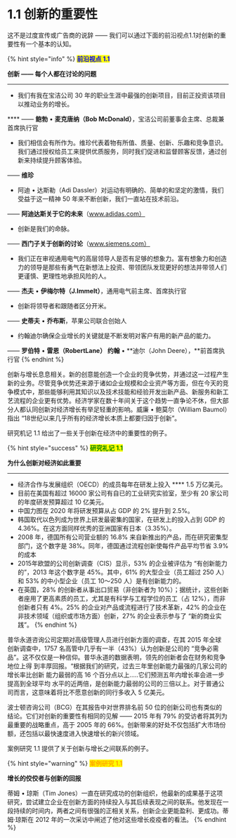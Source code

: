 # 1.1 创新的重要性

&#x20;       这不是过度宣传或广告商的说辞 —— 我们可以通过下面的前沿视点1.1对创新的重要性有一个基本的认知。



{% hint style="info" %}
<mark style="color:blue;">**前沿视点 1.1**</mark>

&#x20;                                                **创新 —— 每个人都在讨论的问题**

****

* 我们有我在宝洁公司 30 年的职业生涯中最强的创新项目，目前正投资该项目以推动业务的增长。

&#x20;           ****            —— **鲍勃** • **麦克唐纳（Bob McDonald）**，宝洁公司前董事会主席、总裁兼首席执行官

* 我们相信会有所作为。维珍代表着物有所值、质量、创新、乐趣和竞争意识。我们通过授权给员工来提供优质服务，同时我们促进和监督顾客反馈，通过创新来持续提升顾客体验。

&#x20;                                                                                                                                   —— **维珍**

* 阿迪 • 达斯勒（Adi Dassler）对运动有明确的、简单的和坚定的激情，我们受益于这一精神 50 年来不断创新，我们一直站在技术前沿。

&#x20;                                                                  —— **阿迪达斯关于它的未来**（www.adidas.com）

* 创新是我们的命脉。

&#x20;                                                                —— **西门子关于创新的讨论**（www.siemens.com）

* 我们正在审视通用电气的高层领导人是否有足够的想象力。富有想象力和创造力的领导是那些有勇气在新想法上投资、带领团队发现更好的想法并带领人们更谨慎、更理性地承担风险的人。

&#x20;                                         —— **杰夫** • **伊梅尔特（J.Immelt）**，通用电气前主席、首席执行官

* 创新将领导者和跟随者区分开米。

&#x20;                                                                             —— **史蒂夫** • **乔布斯**，苹果公司联合创始人

* 约翰迪尔确保企业增长的关键就是不断发明对客户有用的新产品的能力。

&#x20;                  —— **罗伯特** • **雷恩（RobertLane） 约翰** • **迪尔（John Deere），**前首席执行官
{% endhint %}



&#x20;       创新与增长息息相关。新的创意能创造一个企业的竞争优势，并通过这一过程产生新的业务。尽管竞争优势还来源于诸如企业规模和企业资产等方面，但在今天的竞争模式中，那些能够利用其知识以及技术技能和经验开发出新产品、新服务和新工艺流程的企业更有优势。经济学家在数十年间关于这个趋势一直争论不休，但大部分人都认同创新对经济增长有举足轻重的影响。威廉 • 鲍莫尔（William Baumol）指出 “18世纪以来几乎所有的经济增长本质上都要归因于创新”。

&#x20;       研究机记 1.1 给出了一些关于创新在经济中的重要性的例子。



{% hint style="success" %}
<mark style="color:green;">**研究礼记 1.1**</mark>

&#x20;                                               **为什么创新对经济如此重要**

****

* 经济合作与发展组织（OECD）的成员每年在研发上投入 **** 1.5 万亿美元。
* 目前在美国有超过 16000 家公司有自已的工业研究实验室，至少有 20 家公司的年度研发预算超过 10 亿美元。
* 中国力图在 2020 年将研发预算从占 GDP 的 2% 提升到 2.5%。
* 韩国取代以色列成为世界上研发最密集的国家，在研发上的投入占到 GDP 的 4.36%。在这方面同样优秀的亚洲国家有日本（3.35%）。
* 2008 年，德国所有公司营业额的 16.8% 来自新推出的产品，而在研究密集型部门，这个数字是 38%。同年，德国通过流程创新使每件产品平均节省 3.9% 的成本
* 2015年欧盟的公司创新调查（CIS）显示，53% 的企业被评估为 “有创新能力的”，2013 年这个数字是 45%。其中，61% 的大型企业（员工超过 250 人）和 53% 的中小型企业（员工 10～250 人）是有创新能力的。
* 在英国，28% 的创新者从事出口贸易（非创新者为 10%）；据统计，这些创新者座用了更高素质的员工，尤其是有科学与工程学位的员工（占 12%），而非创新者只有 4%。25% 的企业对产品或流程进行了技术革新，42% 的企业在非技术领域（组织或市场方面）创新，27% 的企业表示参与了 “新的商业实践”。
{% endhint %}



&#x20;       普华永道咨询公司定期对高级管理人员进行创新方面的调查，在其 2015 年全球 创新调查中，1757 名高管中几乎有一半（43%）认为创新是公司的 “竞争必需品”。这不仅仅是一种信仰。普华永道的数据表明，领先的创新者会在财务和竞争地位上得 到丰厚回报。“根据我们的研究，过去三年里创新能力最强的几家公司的增长率比创新 能力最弱的高 16 个百分点以上…..它们预测五年内增长率会进一步提高到全球平均 水平的近两倍，是创新能力最弱的公司的三倍以上。对于普通公司而言，这意味着将比不愿意创新的同行多收入 5 亿美元。&#x20;

&#x20;       波士顿咨询公司（BCG）在其报告中对世界排名前 50 位的创新公司也有类似的 结论。它们对创新的重要性有相同的见解 —— 2015 年有 79% 的受访者将其列为最重要的战略重点，高于 2005 年的 66%。创新带来的好处不仅包括扩大市场份额，还包括以最快速度进入快速增长的新兴领域。&#x20;

&#x20;       案例研究 1.1 提供了关于创新与增长之间联系的例子。

{% hint style="warning" %}
<mark style="color:orange;">**案例研究 1.1**</mark>

&#x20;                                               **增长的佼佼者与创新的回报**

蒂姆 • 琼斯（Tim Jones）一直在研究成功的创新组织，他最新的成果基于这项 研究，尝试建立企业在创新方面的持续投入与其后续表现之间的联系。他发现在一段持续的时间内，两者之间有很强的正相关关系，创新企业更能盈利、更成功。蒂姆·琼斯在 2012 年的一次采访中闸述了他对这些增长疫疫者的看法。
{% endhint %}

